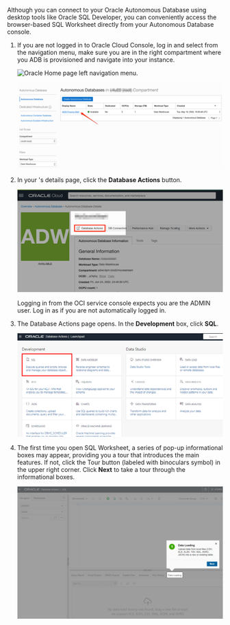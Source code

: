 <!--
    {
        "name":"Connect with SQL Worksheet",
        "description":"Connect to Autonomous Database using the SQL Worksheet in Database Actions"
    }
-->

Although you can connect to your Oracle Autonomous Database using desktop tools like Oracle SQL Developer, you can conveniently access the browser-based SQL Worksheet directly from your Autonomous Database console.

1.  If you are not logged in to Oracle Cloud Console, log in and select **[](var:db_workload_type)** from the navigation menu, make sure you are in the right compartment where you ADB is provisioned and navigate into your **[](var:db_display_name)** instance.

    ![Oracle Home page left navigation menu.](https://raw.githubusercontent.com/oracle/learning-library/master/common/images/console/database-adw.png " ")


    ![Autonomous Databases homepage.](images/step1.1-adb.png " ")

2. In your [](var:db_display_name)'s details page, click the **Database Actions** button.

    ![Click Database Actions button.](./images/adb-dbactions-goto.png " ")

    Logging in from the OCI service console expects you are the ADMIN user. Log in as [](var:db_user_name) if you are not automatically logged in.

3. The Database Actions page opens. In the **Development** box, click **SQL**.

    ![Click SQL.](./images/adb-dbactions-click-sql.png " ")

4.  The first time you open SQL Worksheet, a series of pop-up informational boxes may appear, providing you a tour that introduces the main features. If not, click the Tour button (labeled with binoculars symbol) in the upper right corner. Click **Next** to take a tour through the informational boxes.

    ![SQL Worksheet.](./images/adb-sql-worksheet-opening-tour.png " ")